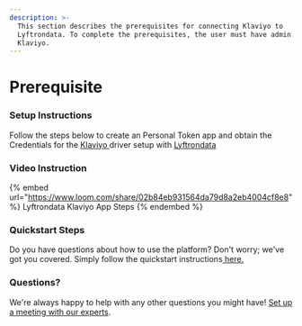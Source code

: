 ```yaml
---
description: >-
  This section describes the prerequisites for connecting Klaviyo to
  Lyftrondata. To complete the prerequisites, the user must have admin access to
  Klaviyo.
---
```


# Prerequisite

### Setup Instructions

Follow the steps below to create an Personal Token app and obtain the Credentials for the [Klaviyo](https://www.lyftrondata.com/integration/marketing-analytics/klaviyo/)[ ](https://www.lyftrondata.com/integration/freshdesk/)driver setup with [Lyftrondata](https://www.lyftrondata.com)

### Video Instruction

{% embed url="https://www.loom.com/share/02b84eb931564da79d8a2eb4004cf8e8" %}
Lyftrondata Klaviyo App Steps
{% endembed %}

### Quickstart Steps

Do you have questions about how to use the platform? Don't worry; we've got you covered. Simply follow the quickstart instructions[ here.](./)

### Questions? <a href="#questions" id="questions"></a>

We're always happy to help with any other questions you might have! [Set up a meeting with our experts](https://www.lyftrondata.com/book-a-meeting/).
